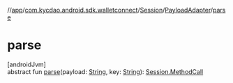 //[app](../../../../index.md)/[com.kycdao.android.sdk.walletconnect](../../index.md)/[Session](../index.md)/[PayloadAdapter](index.md)/[parse](parse.md)

# parse

[androidJvm]\
abstract fun [parse](parse.md)(payload: [String](https://kotlinlang.org/api/latest/jvm/stdlib/kotlin/-string/index.html), key: [String](https://kotlinlang.org/api/latest/jvm/stdlib/kotlin/-string/index.html)): [Session.MethodCall](../-method-call/index.md)
